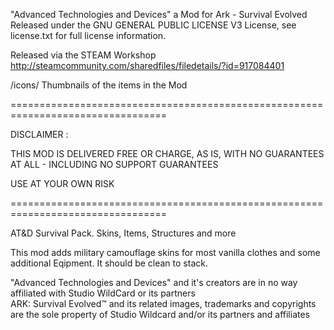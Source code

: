 "Advanced Technologies and Devices" a Mod for Ark - Survival Evolved<br>
Released under the GNU GENERAL PUBLIC LICENSE V3 License, see license.txt for full license information.

Released via the STEAM Workshop<br>
http://steamcommunity.com/sharedfiles/filedetails/?id=917084401

/icons/		Thumbnails of the items in the Mod

=================================================================================

DISCLAIMER :

THIS MOD IS DELIVERED FREE OR CHARGE, AS IS, WITH NO GUARANTEES AT ALL - INCLUDING NO SUPPORT GUARANTEES

USE AT YOUR OWN RISK

=================================================================================

AT&D Survival Pack. Skins, Items, Structures and more

This mod adds military camouflage skins for most vanilla clothes and some additional Eqipment.
It should be clean to stack.

"Advanced Technologies and Devices" and it's creators are in no way affiliated with Studio WildCard or its partners<br>
ARK: Survival Evolved™ and its related images, trademarks and copyrights are the sole property of Studio Wildcard and/or its partners and affiliates
